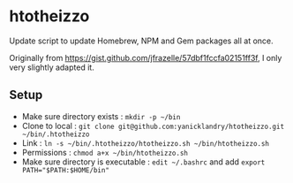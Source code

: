 # htotheizzo

Update script to update Homebrew, NPM and Gem packages all at once.

Originally from https://gist.github.com/jfrazelle/57dbf1fccfa02151ff3f, I only very slightly adapted it.

## Setup

- Make sure directory exists : `mkdir -p ~/bin`
- Clone to local : `git clone git@github.com:yanicklandry/htotheizzo.git ~/bin/.htotheizzo`
- Link : `ln -s ~/bin/.htotheizzo/htotheizzo.sh ~/bin/htotheizzo.sh`
- Permissions : `chmod a+x ~/bin/htotheizzo.sh`
- Make sure directory is executable : `edit ~/.bashrc` and add `export PATH="$PATH:$HOME/bin"`
